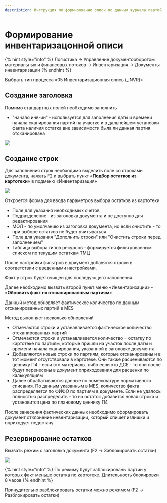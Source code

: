 ```yaml
---
description: Инструкция по формированию описи по данным журнала партий инвентаризации
---
```


# Формирование инвентаризацонной описи

{% hint style="info" %}
Логистика → Управление документооборотом материальных и финансовых потоков → Инвентаризация → Документы инвентаризации
{% endhint %}

Выбрать тип процесса «05 Инвентаризационная опись (\_INVR)»

## Создание заголовка

Помимо стандартных полей необходимо заполнить

* "начало инв-ии" - используется для заполнения даты и времени начала сканирования партий на участке и в дальнейшем установки факта наличия остатка вне зависимости была ли данная партия отсканирована

![](<../../../.gitbook/assets/0 (97).png>)

## Создание строк

Для заполнения строк необходимо выделить поле со строками документа, нажать F2 и выбрать пункт «**Подбор остатков из картотеки**» в подменю «Инвентаризация»

![](<../../../.gitbook/assets/1 (103).png>)

Откроется форма для ввода параметров выбора остатков из картотеки

* Поле для указания необходимых счетов&#x20;
* Подразделение - из заголовка документа и не доступно для редактирования&#x20;
* МОЛ - по умолчанию из заголовка документа, но если очистить - то при выборе остатков не будет учитываться&#x20;
* Поле для указания "Дополнить строки" или "Очистить строки перед заполнением"&#x20;
* Таблица выбора типов ресурсов - формируется фильтрованным списком по текущим остаткам ТМЦ&#x20;

После настройки фильтров в документ добавятся строки в соответствии с введенными настройками.

Факт у строк будет очищен для последующего заполнения.

Далее необходимо вызвать второй пункт меню «Инвентаризации» - «**Обновить факт по отсканированным партиям**»

Данный метод обновляет фактическое количество по данным отсканированных партий в MES&#x20;

Метод выполняет несколько обновлений&#x20;

* Отмечаются строки и устанавливается фактическое количество отсканированных партий&#x20;
* Отмечаются строки и устанавливается количество = остатку по картотеке по партиям, которые пришли на участок после даты и времени начала сканирования, указанной в заголовке документа.&#x20;
* Добавляются новые строки по партиям, которые отсканированы и в тот момент отсутствовали в картотеке. Они также расцениваются по ценнику П4 - если это материалы, либо если это ДСЕ - то они после будут перенесены в документ оприходования для расценки по калькуляциям&#x20;
* Далее обрабатываются данные по номенклатуре нормативного списания. По данным указанным в MES, количество факта распределяется по ФИФО по партиям в документе. Если не удалось полностью распределить – то на остаток добавится новая строка и установится цена по плановому ценнику П4

После занесения фактических данных необходимо сформировать документ отклонение инвентаризации, который спишет излишки и оприходует недостачу

## Резервирование остатков

Вызвать режим с заголовка документа (F2 -> Заблокировать остатки)

![](<../../../.gitbook/assets/image (55).png>)

{% hint style="info" %}
По режиму будут заблокированы партии у которых факт меньше остатка по картотеке. Длительность блокировки 8 часов
{% endhint %}

Принудительно разблокировать остатки можно режимом (F2 -> Разблокировать остатки)
